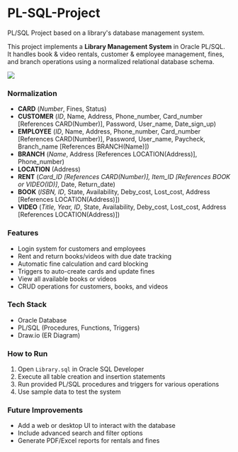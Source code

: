 # PL-SQL-Project
PL/SQL Project based on a library's database management system.

This project implements a **Library Management System** in Oracle PL/SQL.  
It handles book & video rentals, customer & employee management, fines, and branch operations using a normalized relational database schema.

<img src="https://i.imgur.com/c0NVbry.png">

<h3>Normalization</h3>
<ul>
	<li><b>CARD</b> (<i>Number</i>, Fines, Status)</li>
	<li><b>CUSTOMER</b> (<i>ID</i>, Name, Address, Phone_number, Card_number [References CARD(Number)], Password, User_name, Date_sign_up)</li>
	<li><b>EMPLOYEE</b> (<i>ID</i>, Name, Address, Phone_number, Card_number [References CARD(Number)], Password, User_name, Paycheck, Branch_name [References BRANCH(Name)])</li>
	<li><b>BRANCH</b> (<i>Name</i>, Address [References LOCATION(Address)], Phone_number)</li>
	<li><b>LOCATION</b> (Address)</li>
	<li><b>RENT</b> (<i>Card_ID [References CARD(Number)], Item_ID [References BOOK or VIDEO(ID)]</i>, Date, Return_date)</li>
	<li><b>BOOK</b> (<i>ISBN, ID</i>, State, Availability, Deby_cost, Lost_cost, Address [References LOCATION(Address)])</li>
	<li><b>VIDEO</b> (<i>Title, Year, ID</i>, State, Availability, Deby_cost, Lost_cost, Address [References LOCATION(Address)])</li>
</ul>

<h3>Features</h3>
<ul>
	<li>Login system for customers and employees</li>
	<li>Rent and return books/videos with due date tracking</li>
	<li>Automatic fine calculation and card blocking</li>
	<li>Triggers to auto-create cards and update fines</li>
	<li>View all available books or videos</li>
	<li>CRUD operations for customers, books, and videos</li>
</ul>

<h3>Tech Stack</h3>
<ul>
	<li>Oracle Database</li>
	<li>PL/SQL (Procedures, Functions, Triggers)</li>
	<li>Draw.io (ER Diagram)</li>
</ul>

<h3>How to Run</h3>
<ol>
	<li>Open <code>Library.sql</code> in Oracle SQL Developer</li>
	<li>Execute all table creation and insertion statements</li>
	<li>Run provided PL/SQL procedures and triggers for various operations</li>
	<li>Use sample data to test the system</li>
</ol>

<h3>Future Improvements</h3>
<ul>
	<li>Add a web or desktop UI to interact with the database</li>
	<li>Include advanced search and filter options</li>
	<li>Generate PDF/Excel reports for rentals and fines</li>
</ul>
